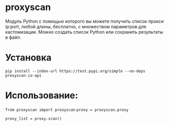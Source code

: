 # proxyscan
Модуль Python с помощью которого вы можете получить список прокси ip:port, любой длины, бесплатно, с множеством параметров для кастомизации.
Можно создать список Python или сохранить результаты в файл.

# Установка

```pip install --index-url https://test.pypi.org/simple --no-deps proxyscan-io-api```

# Использование:

```from proxyscan import proxyscan```
```proxy = proxyscan.proxy```

```proxy_list = proxy.scan()```
